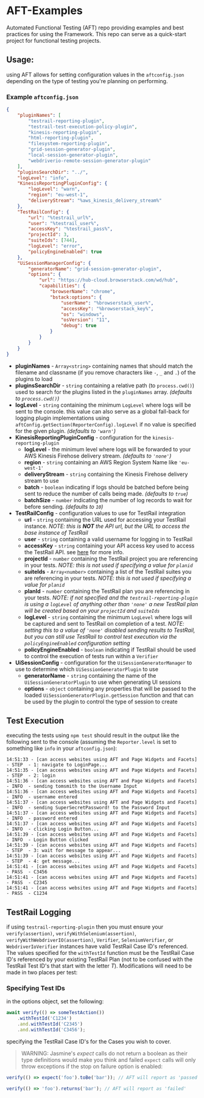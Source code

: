# AFT-Examples
Automated Functional Testing (AFT) repo providing examples and best practices for using the Framework. This repo can serve as a quick-start project for functional testing projects.

## Usage:
using AFT allows for setting configuration values in the `aftconfig.json` depending on the type of testing you're planning on performing.

### Example `aftconfig.json`

```json
{
    "pluginNames": [
        "testrail-reporting-plugin",
        "testrail-test-execution-policy-plugin",
        "kinesis-reporting-plugin",
        "html-reporting-plugin",
        "filesystem-reporting-plugin",
        "grid-session-generator-plugin",
        "local-session-generator-plugin",
        "webdriverio-remote-session-generator-plugin"
    ],
    "pluginsSearchDir": "../",
    "logLevel": "info",
    "KinesisReportingPluginConfig": {
        "logLevel": "warn",
        "region": "eu-west-1",
        "deliveryStream": "%aws_kinesis_delivery_stream%"
    },
    "TestRailConfig": {
        "url": "%testrail_url%",
        "user": "%testrail_user%",
        "accessKey": "%testrail_pass%",
        "projectId": 3,
        "suiteIds": [744],
        "logLevel": "error",
        "policyEngineEnabled": true
    },
    "UiSessionManagerConfig": {
        "generatorName": "grid-session-generator-plugin",
        "options": {
            "url": "https://hub-cloud.browserstack.com/wd/hub",
            "capabilities": {
                "browserName": "chrome",
                "bstack:options": {
                    "userName": "%browserstack_user%",
                    "accessKey": "%browserstack_key%",
                    "os": "windows",
                    "osVersion": "11",
                    "debug": true
                }
            }
        }
    }
}
```
- **pluginNames** - `Array<string>` containing names that should match the filename and classname (if you remove characters like `-`, `_` and `.`) of the plugins to load
- **pluginsSearchDir** - `string` containing a relative path (to `process.cwd()`) used to search for the plugins listed in the `pluginNames` array. _(defaults to `process.cwd()`)_
- **logLevel** - `string` containing the minimum `LogLevel` where logs will be sent to the console. this value can also serve as a global fall-back for logging plugin implementations using `aftConfig.getSection(ReporterConfig).logLevel` if no value is specified for the given plugin. _(defaults to `'warn'`)_
- **KinesisReportingPluginConfig** - configuration for the `kinesis-reporting-plugin`
  - **logLevel** - the minimum level where logs will be forwarded to your AWS Kinesis Firehose delivery stream. _(defaults to `'none'`)_
  - **region** - `string` containing an AWS Region System Name like `'eu-west-1'`
  - **deliveryStream** - `string` containing the Kinesis Firehose delivery stream to use
  - **batch** - `boolean` indicating if logs should be batched before being sent to reduce the number of calls being made. _(defaults to `true`)_
  - **batchSize** - `number` indicating the number of log records to wait for before sending. _(defaults to `10`)_
- **TestRailConfig** - configuration values to use for TestRail integration
  - **url** - `string` containing the URL used for accessing your TestRail instance. _NOTE: this is **NOT** the API url, but the URL to access the base instance of TestRail_
  - **user** - `string` containing a valid username for logging in to TestRail
  - **accessKey** - `string` containing your API access key used to access the TestRail API. see [here](https://www.gurock.com/testrail/docs/api/getting-started/accessing) for more info.
  - **projectId** - `number` containing the TestRail project you are referencing in your tests. _NOTE: this is not used if specifying a value for `planid`_
  - **suiteIds** - `Array<number>` containing a list of the TestRail suites you are referencing in your tests. _NOTE: this is not used if specifying a value for `planid`_
  - **planId** - `number` containing the TestRail plan you are referencing in your tests. _NOTE: if not specified and the `testrail-reporting-plugin` is using a `logLevel` of anything other than `'none'` a new TestRail plan will be created based on your `projectId` and `suiteIds`_
  - **logLevel** - `string` containing the minimum `LogLevel` where logs will be captured and sent to TestRail on completion of a test. _NOTE: setting this to a value of `'none'` disabled sending results to TestRail, but you can still use TestRail to control test execution via the `policyEngineEnabled` configuration setting_
  - **policyEngineEnabled** - `boolean` indicating if TestRail should be used to control the execution of tests run within a `Verifier`
- **UiSessionConfig** - configuration for the `UiSessionGeneratorManager` to use to determine which `UiSessionGeneratorPlugin` to use
  - **generatorName** - `string` containing the name of the `UiSessionGeneratorPlugin` to use when generating UI sessions
  - **options** - `object` containing any properties that will be passed to the loaded `UiSessionGeneratorPlugin.getSession` function and that can be used by the plugin to control the type of session to create

## Test Execution
executing the tests using `npm test` should result in the output like the following sent to the console (assuming the `Reporter.level` is set to something like `info` in your `aftconfig.json`):
```
14:51:33 - [can access websites using AFT and Page Widgets and Facets] - STEP  - 1: navigate to LoginPage...
14:51:35 - [can access websites using AFT and Page Widgets and Facets] - STEP  - 2: login
14:51:36 - [can access websites using AFT and Page Widgets and Facets] - INFO  - sending tomsmith to the Username Input
14:51:36 - [can access websites using AFT and Page Widgets and Facets] - INFO  - username entered
14:51:37 - [can access websites using AFT and Page Widgets and Facets] - INFO  - sending SuperSecretPassword! to the Password Input
14:51:37 - [can access websites using AFT and Page Widgets and Facets] - INFO  - password entered
14:51:37 - [can access websites using AFT and Page Widgets and Facets] - INFO  - clicking Login Button...
14:51:39 - [can access websites using AFT and Page Widgets and Facets] - INFO  - Login Button clicked
14:51:39 - [can access websites using AFT and Page Widgets and Facets] - STEP  - 3: wait for message to appear...
14:51:39 - [can access websites using AFT and Page Widgets and Facets] - STEP  - 4: get message...
14:51:41 - [can access websites using AFT and Page Widgets and Facets] - PASS  - C3456
14:51:41 - [can access websites using AFT and Page Widgets and Facets] - PASS  - C2345
14:51:41 - [can access websites using AFT and Page Widgets and Facets] - PASS  - C1234
```

## TestRail Logging
if using `testrail-reporting-plugin` then you must ensure your `verify(assertion)`, `verifyWithSelenium(assertion)`, `verifyWithWebdriverIO(assertion)`, `Verifier`, `SeleniumVerifier`, or `WebdriverIoVerifier` instances have valid TestRail Case ID's referenced. The values specified for the `withTestId` function must be the TestRail Case ID's referenced by your existing TestRail Plan (not to be confused with the TestRail Test ID's that start with the letter _T_). Modifications will need to be made in two places per test:

### Specifying Test IDs
in the options object, set the following:
```typescript
await verify(() => someTestAction())
    .withTestId('C1234')
    .and.withTestId('C2345')
    .and.withTestId('C3456');
```
specifying the TestRail Case ID's for the Cases you wish to cover.

> WARNING: Jasmine's _expect_ calls do not return a boolean as their type definitions would make you think and failed `expect` calls will only throw exceptions if the stop on failure option is enabled: 
```typescript
verify(() => expect('foo').toBe('bar')); // AFT will report as 'passed'

verify(() => 'foo').returns('bar'); // AFT will report as 'failed'
```